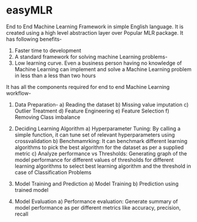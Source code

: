 # easyMLR
End to End Machine Learning Framework in simple English language. It is created using a high level abstraction layer over Popular MLR package. It has following benefits-

1)	Faster time to development 
2)	A standard framework for solving machine Learning problems-
3)	Low learning curve. Even a business person having no knowledge of Machine Learning can implement and solve a Machine Learning problem in less than a less than two hours

It has all the components required for end to end Machine Learning workflow-
1)	Data Preparation-
  a)	Reading the dataset
  b)	Missing value imputation
  c)	Outlier Treatment
  d)	Feature Engineering
  e)	Feature Selection
  f)	Removing Class imbalance

2)	Deciding Learning Algorithm
  a)	Hyperparameter Tuning: By calling a simple function, it can tune set of relevant hyperparameters using crossvalidation
  b)	Benchmamrking: It can benchmark different learning algorithms to pick the best algorithm for the dataset as per a supplied metric
  c)	Analyze performance vs  Thresholds: Generating graph of the model performance for different values of thresholds for different learning algorithms to select best learning algorithm and the threshold in case of Classification Problems

3)	Model Training and Prediction
  a)	Model Training
  b)	Prediction using trained model	

4)	Model Evaluation
  a)	Performance evaluation: Generate summary of model performance as per different metrics like accuracy, precision, recall



